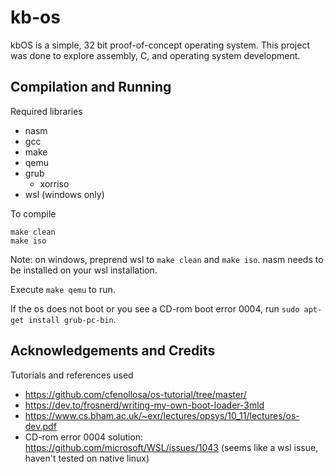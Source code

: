 # kb-os

kbOS is a simple, 32 bit proof-of-concept operating system. This project was done to explore assembly, C, and operating system development.

## Compilation and Running

Required libraries
- nasm
- gcc
- make
- qemu
- grub
  - xorriso
- wsl (windows only)

To compile
```
make clean
make iso
```

Note: on windows, preprend wsl to `make clean` and `make iso`. nasm needs to be installed on your wsl installation.

Execute `make qemu` to run.

If the os does not boot or you see a CD-rom boot error 0004, run `sudo apt-get install grub-pc-bin`.

## Acknowledgements and Credits

Tutorials and references used
- https://github.com/cfenollosa/os-tutorial/tree/master/
- https://dev.to/frosnerd/writing-my-own-boot-loader-3mld
- https://www.cs.bham.ac.uk/~exr/lectures/opsys/10_11/lectures/os-dev.pdf
- CD-rom error 0004 solution: https://github.com/microsoft/WSL/issues/1043 (seems like a wsl issue, haven't tested on native linux)
